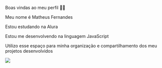Boas vindas ao meu perfil 💙💙

Meu nome é Matheus Fernandes

Estou estudando na Alura

Estou me desenvolvendo na linguagem JavaScript

Utilizo esse espaço para minha organização e compartilhamento dos meu projetos desenvolvidos

![](https://github.com/user-attachments/assets/172fb5be-e66c-40df-803a-93e9c4732a5f)
